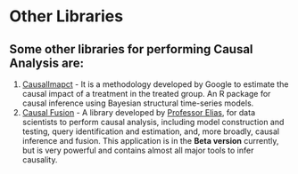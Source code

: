 # Other Libraries

## Some other libraries for performing Causal Analysis are:

1. [CausalImapct](https://google.github.io/CausalImpact/CausalImpact.html) - It is a methodology developed by Google to estimate the causal impact of a treatment in the treated group. An R package for causal inference using Bayesian structural time-series models.
2. [Causal Fusion](https://causalfusion.net/login) -  A library developed by [Professor Elias](https://causalai.net/), for data scientists to perform causal analysis, including model construction and testing, query identification and estimation, and, more broadly, causal inference and fusion. This application is in the **Beta version** currently, but is very powerful and contains almost all major tools to infer causality. 

